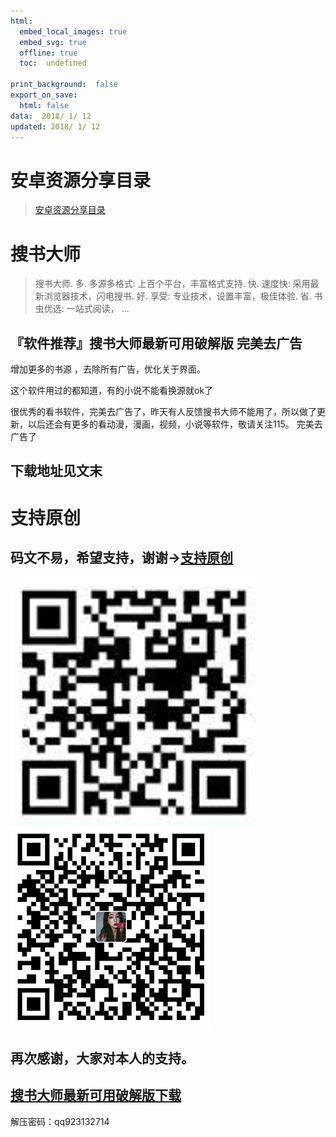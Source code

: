 ```yaml
---
html:
  embed_local_images: true
  embed_svg: true
  offline: true
  toc:  undefined

print_background:  false
export_on_save:
  html: false
data:  2018/ 1/ 12
updated: 2018/ 1/ 12
---
```


# 安卓资源分享目录

> [安卓资源分享目录](https://blog.csdn.net/qq923132714/article/details/83059823 "安卓资源分享目录")


# 搜书大师

> 搜书大师. 多. 多源多格式: 上百个平台，丰富格式支持. 快. 速度快: 采用最新浏览器技术，闪电搜书. 好. 享受: 专业技术，设置丰富，极佳体验. 省. 书虫优选: 一站式阅读， ...


## 『软件推荐』搜书大师最新可用破解版 完美去广告

增加更多的书源 ，去除所有广告，优化关于界面。

这个软件用过的都知道，有的小说不能看换源就ok了

很优秀的看书软件，完美去广告了，昨天有人反馈搜书大师不能用了，所以做了更新，以后还会有更多的看动漫，漫画，视频，小说等软件，敬请关注115。
完美去广告了


## 下载地址见文末

# 支持原创
## 码文不易，希望支持，谢谢->**[支持原创](http://blog.csdn.net/qq923132714/article/details/79399145)**
![微信支付](https://raw.githubusercontent.com/923132714/my_picture/master/blog/support/weixin.png)![微信支付](https://raw.githubusercontent.com/923132714/my_picture/master/blog/support/支付宝.png)
## 再次感谢，大家对本人的支持。



## [搜书大师最新可用破解版下载](http://u16848854.ctfile.net/fs/16848854-330728550 "搜书大师最新可用破解版")

解压密码：qq923132714
